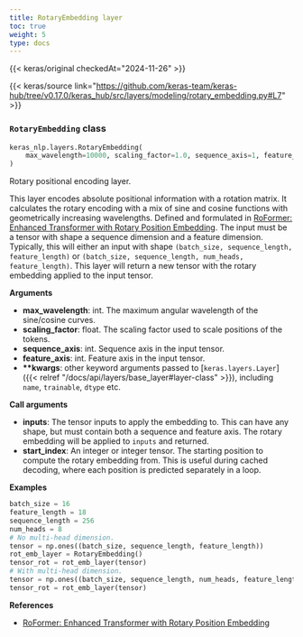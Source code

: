 ```yaml
---
title: RotaryEmbedding layer
toc: true
weight: 5
type: docs
---
```


{{< keras/original checkedAt="2024-11-26" >}}

{{< keras/source link="https://github.com/keras-team/keras-hub/tree/v0.17.0/keras_hub/src/layers/modeling/rotary_embedding.py#L7" >}}

### `RotaryEmbedding` class

```python
keras_nlp.layers.RotaryEmbedding(
    max_wavelength=10000, scaling_factor=1.0, sequence_axis=1, feature_axis=-1, **kwargs
)
```

Rotary positional encoding layer.

This layer encodes absolute positional information with a rotation
matrix. It calculates the rotary encoding with a mix of sine and
cosine functions with geometrically increasing wavelengths.
Defined and formulated in [RoFormer: Enhanced Transformer with Rotary Position Embedding](https://arxiv.org/abs/2104.09864v4).
The input must be a tensor with shape a sequence dimension and a feature
dimension. Typically, this will either an input with shape
`(batch_size, sequence_length, feature_length)` or
`(batch_size, sequence_length, num_heads, feature_length)`.
This layer will return a new tensor with the rotary embedding applied to
the input tensor.

**Arguments**

- **max_wavelength**: int. The maximum angular wavelength of the sine/cosine
  curves.
- **scaling_factor**: float. The scaling factor used to scale positions of
  the tokens.
- **sequence_axis**: int. Sequence axis in the input tensor.
- **feature_axis**: int. Feature axis in the input tensor.
- **\*\*kwargs**: other keyword arguments passed to [`keras.layers.Layer`]({{< relref "/docs/api/layers/base_layer#layer-class" >}}),
  including `name`, `trainable`, `dtype` etc.

**Call arguments**

- **inputs**: The tensor inputs to apply the embedding to. This can have
  any shape, but must contain both a sequence and feature axis. The
  rotary embedding will be applied to `inputs` and returned.
- **start_index**: An integer or integer tensor. The starting position to
  compute the rotary embedding from. This is useful during cached
  decoding, where each position is predicted separately in a loop.

**Examples**

```python
batch_size = 16
feature_length = 18
sequence_length = 256
num_heads = 8
# No multi-head dimension.
tensor = np.ones((batch_size, sequence_length, feature_length))
rot_emb_layer = RotaryEmbedding()
tensor_rot = rot_emb_layer(tensor)
# With multi-head dimension.
tensor = np.ones((batch_size, sequence_length, num_heads, feature_length))
tensor_rot = rot_emb_layer(tensor)
```

**References**

- [RoFormer: Enhanced Transformer with Rotary Position Embedding](https://arxiv.org/abs/2104.09864v4)
